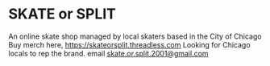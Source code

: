 # SKATE or SPLIT
An online skate shop managed by local skaters based in the City of Chicago
Buy merch here, https://skateorsplit.threadless.com
Looking for Chicago locals to rep the brand. email skate.or.split.2001@gmail.com
